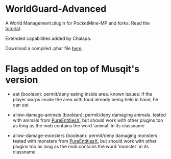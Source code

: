 # WorldGuard-Advanced
A World Management plugin for PocketMine-MP and forks.
Read the [tutorial](https://github.com/Muqsit/WorldGuard/wiki/Tutorial).

Extended capabilities added by Chalapa.

Download a compiled .phar file [here](https://github.com/MihaiChirculete/WorldGuard/tree/master/compiled).

# Flags added on top of Musqit's version
- eat (boolean): permit/deny eating inside area. known issues: if the player warps inside the area with food already being held in hand, he can eat

- allow-damage-animals (boolean): permit/deny damaging animals.
		tested with animals from [PureEntitiesX](https://github.com/RevivalPMMP/PureEntitiesX), but should work with other plugins too
		as long as the mob contains the word 'animal' in its classname

- allow-damage-monsters (boolean): permit/deny damaging monsters.
		tested with monsters from [PureEntitiesX](https://github.com/RevivalPMMP/PureEntitiesX), but should work with other plugins too
		as long as the mob contains the word 'monster' in its classname